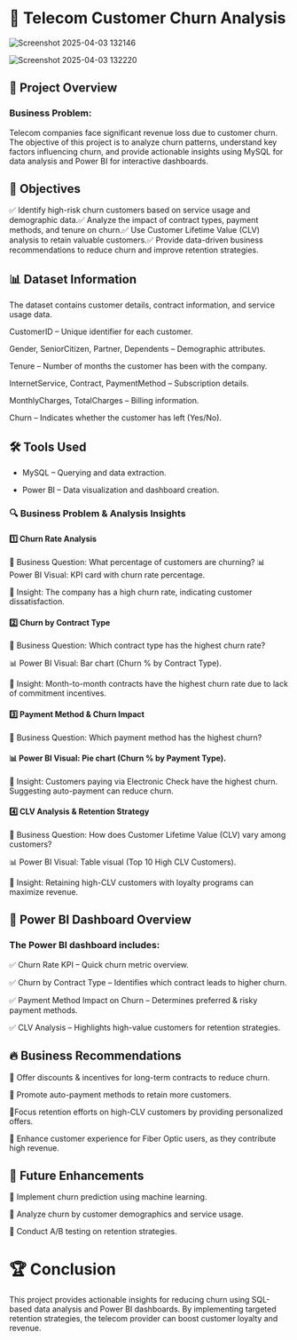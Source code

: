 # 📌 Telecom Customer Churn Analysis

![Screenshot 2025-04-03 132146](https://github.com/user-attachments/assets/ba353f91-14ae-41c9-be20-a4c1ab9b87f0)



![Screenshot 2025-04-03 132220](https://github.com/user-attachments/assets/68f75e9d-0fa3-4896-ae74-c30292b78754)



## 🚀 Project Overview

### Business Problem:
Telecom companies face significant revenue loss due to customer churn. The objective of this project is to analyze churn patterns, understand key factors influencing churn, and provide actionable insights using MySQL for data analysis and Power BI for interactive dashboards.

## 🎯 Objectives

✅ Identify high-risk churn customers based on service usage and demographic data.✅ Analyze the impact of contract types, payment methods, and tenure on churn.✅ Use Customer Lifetime Value (CLV) analysis to retain valuable customers.✅ Provide data-driven business recommendations to reduce churn and improve retention strategies.

## 📊 Dataset Information

The dataset contains customer details, contract information, and service usage data.

CustomerID – Unique identifier for each customer.

Gender, SeniorCitizen, Partner, Dependents – Demographic attributes.

Tenure – Number of months the customer has been with the company.

InternetService, Contract, PaymentMethod – Subscription details.

MonthlyCharges, TotalCharges – Billing information.

Churn – Indicates whether the customer has left (Yes/No).

## 🛠 Tools Used

- MySQL – Querying and data extraction.

- Power BI – Data visualization and dashboard creation.

### 🔍 Business Problem & Analysis Insights

#### 1️⃣ Churn Rate Analysis

📌 Business Question: What percentage of customers are churning?
📊 Power BI Visual: KPI card with churn rate percentage.

📢 Insight: The company has a high churn rate, indicating customer dissatisfaction.

#### 2️⃣ Churn by Contract Type

📌 Business Question: Which contract type has the highest churn rate?

📊 Power BI Visual: Bar chart (Churn % by Contract Type).

📢 Insight: Month-to-month contracts have the highest churn rate due to lack of commitment incentives.

#### 3️⃣ Payment Method & Churn Impact

📌 Business Question: Which payment method has the highest churn?

#### 📊 Power BI Visual: Pie chart (Churn % by Payment Type).

📢 Insight: Customers paying via Electronic Check have the highest churn. Suggesting auto-payment can reduce churn.

#### 4️⃣ CLV Analysis & Retention Strategy

📌 Business Question: How does Customer Lifetime Value (CLV) vary among customers?

📊 Power BI Visual: Table visual (Top 10 High CLV Customers).

📢 Insight: Retaining high-CLV customers with loyalty programs can maximize revenue.

## 📌 Power BI Dashboard Overview

### The Power BI dashboard includes:

✅ Churn Rate KPI – Quick churn metric overview.

✅ Churn by Contract Type – Identifies which contract leads to higher churn.

✅ Payment Method Impact on Churn – Determines preferred & risky payment methods.

✅ CLV Analysis – Highlights high-value customers for retention strategies.

## 🔥 Business Recommendations

🚀 Offer discounts & incentives for long-term contracts to reduce churn.

🚀 Promote auto-payment methods to retain more customers.

🚀Focus retention efforts on high-CLV customers by providing personalized offers.

🚀 Enhance customer experience for Fiber Optic users, as they contribute high revenue.

## 📌 Future Enhancements

🔹 Implement churn prediction using machine learning.

🔹 Analyze churn by customer demographics and service usage.

🔹 Conduct A/B testing on retention strategies.

# 🏆 Conclusion

This project provides actionable insights for reducing churn using SQL-based data analysis and Power BI dashboards. By implementing targeted retention strategies, the telecom provider can boost customer loyalty and revenue.
